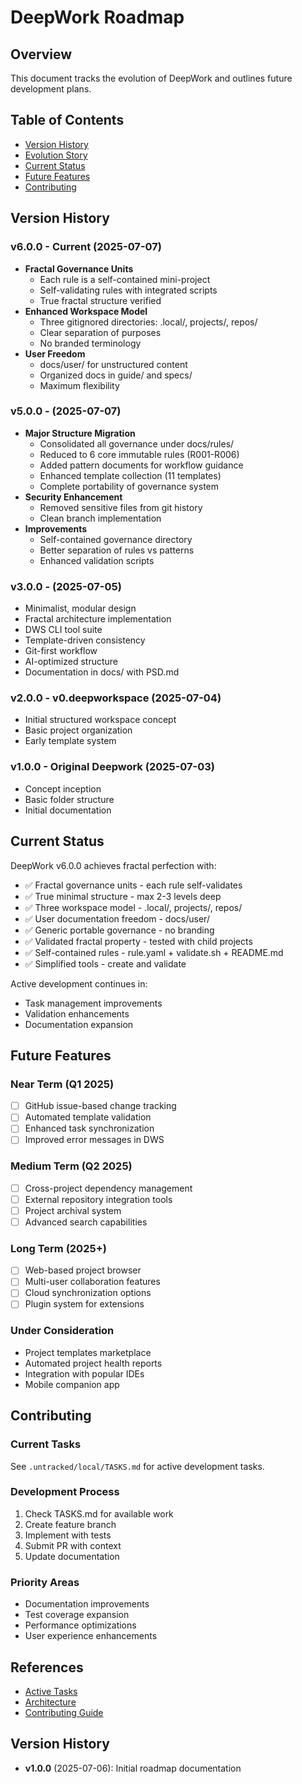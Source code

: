 # DeepWork Roadmap

<!-- This file follows template @templates/T008 -->

## Overview

This document tracks the evolution of DeepWork and outlines future development plans.

## Table of Contents

- [Version History](#version-history)
- [Evolution Story](evolution.md)
- [Current Status](#current-status)
- [Future Features](#future-features)
- [Contributing](#contributing)

## Version History

### v6.0.0 - Current (2025-07-07)
- **Fractal Governance Units**
  - Each rule is a self-contained mini-project
  - Self-validating rules with integrated scripts
  - True fractal structure verified
- **Enhanced Workspace Model**
  - Three gitignored directories: .local/, projects/, repos/
  - Clear separation of purposes
  - No branded terminology
- **User Freedom**
  - docs/user/ for unstructured content
  - Organized docs in guide/ and specs/
  - Maximum flexibility

### v5.0.0 - (2025-07-07)
- **Major Structure Migration**
  - Consolidated all governance under docs/rules/
  - Reduced to 6 core immutable rules (R001-R006)
  - Added pattern documents for workflow guidance
  - Enhanced template collection (11 templates)
  - Complete portability of governance system
- **Security Enhancement**
  - Removed sensitive files from git history
  - Clean branch implementation
- **Improvements**
  - Self-contained governance directory
  - Better separation of rules vs patterns
  - Enhanced validation scripts

### v3.0.0 - (2025-07-05)
- Minimalist, modular design
- Fractal architecture implementation
- DWS CLI tool suite
- Template-driven consistency
- Git-first workflow
- AI-optimized structure
- Documentation in docs/ with PSD.md

### v2.0.0 - v0.deepworkspace (2025-07-04)
- Initial structured workspace concept
- Basic project organization
- Early template system

### v1.0.0 - Original Deepwork (2025-07-03)
- Concept inception
- Basic folder structure
- Initial documentation

## Current Status

DeepWork v6.0.0 achieves fractal perfection with:
- ✅ Fractal governance units - each rule self-validates
- ✅ True minimal structure - max 2-3 levels deep
- ✅ Three workspace model - .local/, projects/, repos/
- ✅ User documentation freedom - docs/user/
- ✅ Generic portable governance - no branding
- ✅ Validated fractal property - tested with child projects
- ✅ Self-contained rules - rule.yaml + validate.sh + README.md
- ✅ Simplified tools - create and validate

Active development continues in:
- Task management improvements
- Validation enhancements
- Documentation expansion

## Future Features

### Near Term (Q1 2025)
- [ ] GitHub issue-based change tracking
- [ ] Automated template validation
- [ ] Enhanced task synchronization
- [ ] Improved error messages in DWS

### Medium Term (Q2 2025)
- [ ] Cross-project dependency management
- [ ] External repository integration tools
- [ ] Project archival system
- [ ] Advanced search capabilities

### Long Term (2025+)
- [ ] Web-based project browser
- [ ] Multi-user collaboration features
- [ ] Cloud synchronization options
- [ ] Plugin system for extensions

### Under Consideration
- Project templates marketplace
- Automated project health reports
- Integration with popular IDEs
- Mobile companion app

## Contributing

### Current Tasks
See `.untracked/local/TASKS.md` for active development tasks.

### Development Process
1. Check TASKS.md for available work
2. Create feature branch
3. Implement with tests
4. Submit PR with context
5. Update documentation

### Priority Areas
- Documentation improvements
- Test coverage expansion
- Performance optimizations
- User experience enhancements

## References

- [Active Tasks](../../.untracked/local/TASKS.md)
- [Architecture](architecture.md)
- [Contributing Guide](contributing.md)

## Version History

- **v1.0.0** (2025-07-06): Initial roadmap documentation
